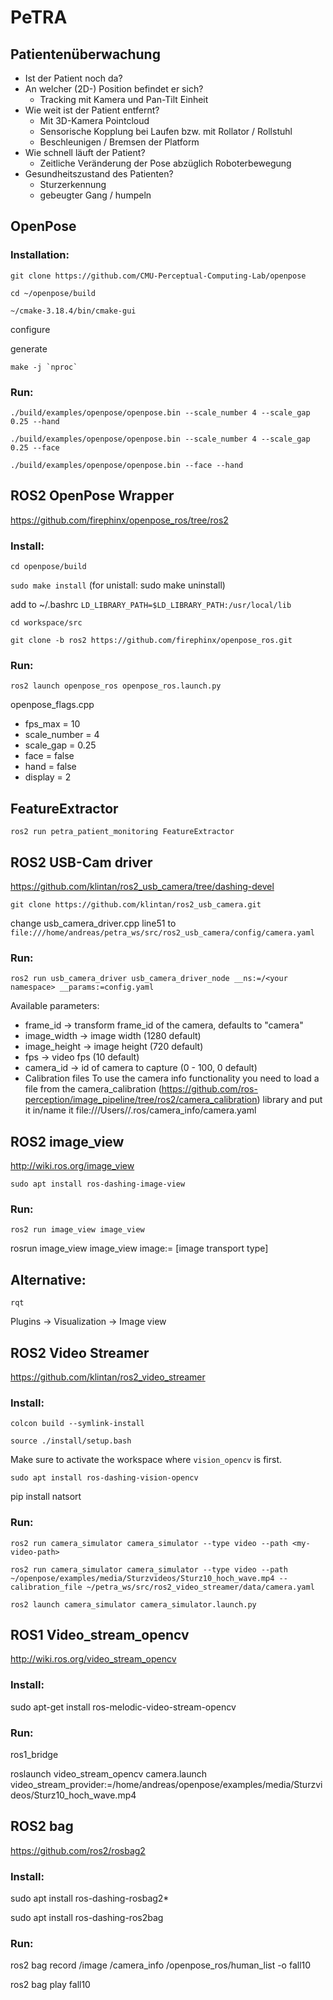 # PeTRA

## Patientenüberwachung

* Ist der Patient noch da?
* An welcher (2D-) Position befindet er sich?
	* Tracking mit Kamera und Pan-Tilt Einheit
* Wie weit ist der Patient entfernt?
	* Mit 3D-Kamera Pointcloud
	* Sensorische Kopplung bei Laufen bzw. mit Rollator / Rollstuhl
	* Beschleunigen / Bremsen der Platform
* Wie schnell läuft der Patient?
	* Zeitliche Veränderung der Pose abzüglich Roboterbewegung
* Gesundheitszustand des Patienten?
	* Sturzerkennung
	* gebeugter Gang / humpeln



## OpenPose 

### Installation:

`git clone https://github.com/CMU-Perceptual-Computing-Lab/openpose`

`cd ~/openpose/build`

`~/cmake-3.18.4/bin/cmake-gui`

configure

generate

``make -j `nproc` ``

### Run:

`./build/examples/openpose/openpose.bin --scale_number 4 --scale_gap 0.25 --hand`

`./build/examples/openpose/openpose.bin --scale_number 4 --scale_gap 0.25 --face`

`./build/examples/openpose/openpose.bin --face --hand`



## ROS2 OpenPose Wrapper
https://github.com/firephinx/openpose_ros/tree/ros2

### Install:

`cd openpose/build`

`sudo make install`
(for unistall: sudo make uninstall)

add to ~/.bashrc
`LD_LIBRARY_PATH=$LD_LIBRARY_PATH:/usr/local/lib`

`cd workspace/src`

`git clone -b ros2 https://github.com/firephinx/openpose_ros.git`

### Run:
`ros2 launch openpose_ros openpose_ros.launch.py`

openpose_flags.cpp
- fps_max = 10
- scale_number = 4
- scale_gap = 0.25
- face = false
- hand = false
- display = 2



## FeatureExtractor
`ros2 run petra_patient_monitoring FeatureExtractor`



## ROS2 USB-Cam driver
https://github.com/klintan/ros2_usb_camera/tree/dashing-devel

`git clone https://github.com/klintan/ros2_usb_camera.git`

change usb_camera_driver.cpp line51 to `file:///home/andreas/petra_ws/src/ros2_usb_camera/config/camera.yaml`

### Run:
`ros2 run usb_camera_driver usb_camera_driver_node __ns:=/<your namespace> __params:=config.yaml`

Available parameters:

- frame_id -> transform frame_id of the camera, defaults to "camera"
- image_width -> image width (1280 default)
- image_height -> image height (720 default)
- fps -> video fps (10 default)
- camera_id -> id of camera to capture (0 - 100, 0 default)
- Calibration files
To use the camera info functionality you need to load a file from the camera_calibration (https://github.com/ros-perception/image_pipeline/tree/ros2/camera_calibration) library and put it in/name it file:///Users/<youruser>/.ros/camera_info/camera.yaml



## ROS2 image_view
http://wiki.ros.org/image_view

`sudo apt install ros-dashing-image-view`

### Run:
`ros2 run image_view image_view`

rosrun image_view image_view image:=<image topic> [image transport type]

## Alternative:
`rqt` 

Plugins -> Visualization -> Image view



## ROS2 Video Streamer
https://github.com/klintan/ros2_video_streamer

### Install:

`colcon build --symlink-install`

`source ./install/setup.bash`

Make sure to activate the workspace where `vision_opencv` is first.

`sudo apt install ros-dashing-vision-opencv`

pip install natsort

### Run:

`ros2 run camera_simulator camera_simulator --type video --path <my-video-path>`

`ros2 run camera_simulator camera_simulator --type video --path ~/openpose/examples/media/Sturzvideos/Sturz10_hoch_wave.mp4 --calibration_file ~/petra_ws/src/ros2_video_streamer/data/camera.yaml`

`ros2 launch camera_simulator camera_simulator.launch.py`



## ROS1 Video_stream_opencv
http://wiki.ros.org/video_stream_opencv

### Install:
sudo apt-get install ros-melodic-video-stream-opencv

### Run:

ros1_bridge

roslaunch video_stream_opencv camera.launch video_stream_provider:=/home/andreas/openpose/examples/media/Sturzvideos/Sturz10_hoch_wave.mp4



## ROS2 bag
https://github.com/ros2/rosbag2

### Install:
sudo apt install ros-dashing-rosbag2*

sudo apt install ros-dashing-ros2bag

### Run:

ros2 bag record /image /camera_info /openpose_ros/human_list -o fall10

ros2 bag play fall10
